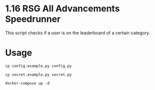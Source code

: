 # 1.16 RSG All Advancements Speedrunner

This script checks if a user is on the leaderboard of a certain category. 

# Usage
```
cp config.example.py config.py
```
```
cp secret.example.py secret.py
```
```
docker-compose up -d
```
